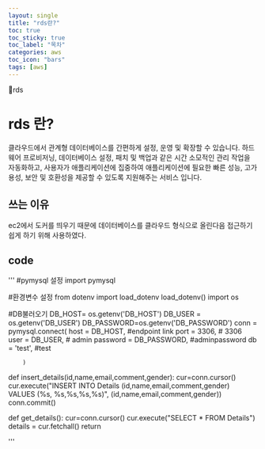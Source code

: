 ```yaml
---
layout: single
title: "rds란?"
toc: true
toc_sticky: true
toc_label: "목차"
categories: aws
toc_icon: "bars"
tags: [aws]
---
```


📘rds

# rds 란?

클라우드에서 관계형 데이터베이스를 간편하게 설정, 운영 및 확장할 수 있습니다. 하드웨어 프로비저닝, 데이터베이스 설정, 패치 및 백업과 같은 시간 소모적인 관리 작업을 자동화하고, 사용자가 애플리케이션에 집중하여 애플리케이션에 필요한 빠른 성능, 고가용성, 보안 및 호환성을 제공할 수 있도록 지원해주는 서비스 입니다.

## 쓰는 이유

ec2에서 도커를 띄우기 때문에 데이터베이스를 클라우드 형식으로 올린다음 접근하기 쉽게 하기 위해 사용하였다.

## code

'''
#pymysql 설정
import pymysql

#환경변수 설정
from dotenv import load_dotenv
load_dotenv()
import os

#DB불러오기
DB_HOST= os.getenv('DB_HOST')
DB_USER = os.getenv('DB_USER')
DB_PASSWORD=os.getenv('DB_PASSWORD')
conn = pymysql.connect(
        host = DB_HOST, #endpoint link
        port = 3306, # 3306
        user = DB_USER, # admin
        password = DB_PASSWORD, #adminpassword
        db = 'test', #test
        
        )

def insert_details(id,name,email,comment,gender):
    cur=conn.cursor()
    cur.execute("INSERT INTO Details (id,name,email,comment,gender) VALUES (%s, %s,%s,%s,%s)", (id,name,email,comment,gender))
    conn.commit()

def get_details():
    cur=conn.cursor()
    cur.execute("SELECT *  FROM Details")
    details = cur.fetchall()
    return 

'''